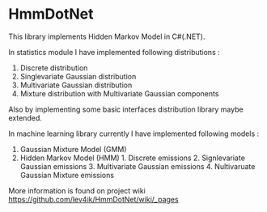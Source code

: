 HmmDotNet
=========

This library implements Hidden Markov Model in C#(.NET). 

In statistics module I have implemented following distributions :
  1. Discrete distribution
  2. Singlevariate Gaussian distribution 
  3. Multivariate Gaussian distribution
  4. Mixture distribution with Multivariate Gaussian components

Also by implementing some basic interfaces distribution library maybe extended.

In machine learning library currently I have implemented following models :
  1. Gaussian Mixture Model (GMM)
  2. Hidden Markov Model (HMM) 
    1. Discrete emissions
    2. Signlevariate Gaussian emissions
    3. Multivariate Gaussian emissions
    4. Nultivaruate Gaussian Mixture emissions

More information is found on project wiki https://github.com/lev4ik/HmmDotNet/wiki/_pages
